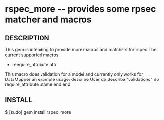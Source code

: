 rspec_more -- provides some rpsec matcher and macros
====================================

## DESCRIPTION
This gem is intending to provide more macros and matchers for rspec
The current supported macros:
* reequire_attribute attr

This macro does validation for a model and currently only works for DataMapper
an example usage:
    describe User do
      describe "validations" do
        require_attribute :name
      end
    end
 
## INSTALL
  $ [sudo] gem install rspec_more
